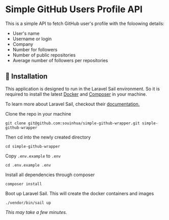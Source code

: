 # Simple GitHub Users Profile API
This is a simple API to fetch GitHub user's profile with the foloowing details:
- User's name
- Username or login
- Company
- Number for followers
- Number of public repositories
- Average number of followers per repositories

## 🚀 Installation
This application is designed to run in the Laravel Sail environment. 
So it is required to install the latest [Docker](https://www.docker.com) 
and [Composer](https://getcomposer.org/) in your machine.

To learn more about Laravel Sail, checkout their [documentation.](https://laravel.com/docs/8.x/sail)


Clone the repo in your machine
```
git clone git@github.com:souinhua/simple-github-wrapper.git simple-github-wrapper
```
Then cd into the newly created directory
```
cd simple-github-wrapper
```
Copy `.env.example` to `.env`
```
cd .env.example .env
```
Install all dependencies through composer
```
composer install
```
Boot up Laravel Sail. This will create the docker containers and images
```
./vendor/bin/sail up
```
_This may take a few minutes._

